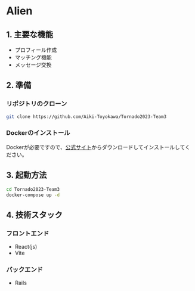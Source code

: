# Alien

## 1. 主要な機能

- プロフィール作成
- マッチング機能
- メッセージ交換

## 2. 準備

### リポジトリのクローン

```bash
git clone https://github.com/Aiki-Toyokawa/Tornado2023-Team3
```

### Dockerのインストール

Dockerが必要ですので、[公式サイト](https://www.docker.com/)からダウンロードしてインストールしてください。

## 3. 起動方法

```bash
cd Tornado2023-Team3
docker-compose up -d
```

## 4. 技術スタック

### フロントエンド

- React(js)
- Vite

### バックエンド

- Rails
